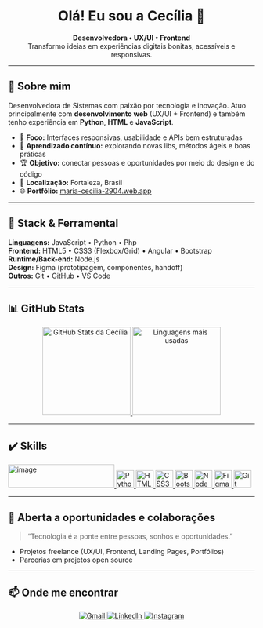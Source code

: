 <h1 align="center">Olá! Eu sou a Cecília 🤍</h1>

<p align="center">
  <strong>Desenvolvedora • UX/UI • Frontend</strong><br/>
  Transformo ideias em experiências digitais bonitas, acessíveis e responsivas.
</p>

---

## 🚀 Sobre mim

Desenvolvedora de Sistemas com paixão por tecnologia e inovação. Atuo principalmente com **desenvolvimento web** (UX/UI + Frontend) e também tenho experiência em **Python**, **HTML** e **JavaScript**.

- 🎯 **Foco:** Interfaces responsivas, usabilidade e APIs bem estruturadas  
- 🌱 **Aprendizado contínuo:** explorando novas libs, métodos ágeis e boas práticas  
- 🏆 **Objetivo:** conectar pessoas e oportunidades por meio do design e do código  
- 📍 **Localização:** Fortaleza, Brasil  
- 🌐 **Portfólio:** <a href="https://maria-cecilia-2904.web.app" target="_blank">maria-cecilia-2904.web.app</a>

---

## 🧰 Stack & Ferramental

**Linguagens:** JavaScript • Python • Php  
**Frontend:** HTML5 • CSS3 (Flexbox/Grid) • Angular • Bootstrap  
**Runtime/Back-end:** Node.js  
**Design:** Figma (prototipagem, componentes, handoff)  
**Outros:** Git • GitHub • VS Code

---

## 📊 GitHub Stats

<div align="center">
  <a href="https://github.com/cecilia2904">
    <img height="180em" src="https://github-readme-stats.vercel.app/api?username=cecilia2904&show_icons=true&theme=tokyonight&include_all_commits=true&count_private=true" alt="GitHub Stats da Cecília"/>
    <img height="180em" src="https://github-readme-stats.vercel.app/api/top-langs/?username=cecilia2904&layout=compact&langs_count=8&theme=tokyonight" alt="Linguagens mais usadas"/>
  </a>
</div>

---

## ✔️ Skills

<p align="left">
  
  <a href="https://developer.mozilla.org/en-US/docs/Web/JavaScript" target="_blank" rel="noreferrer">
    <img width="217" height="48" alt="image" src="https://github.com/user-attachments/assets/c01c1b40-9362-4c71-a496-5f5fe6894c81" />
  </a>



  
  
  <a href="https://www.python.org/" target="_blank" rel="noreferrer">
    <img src="https://raw.githubusercontent.com/danielcranney/readme-generator/main/public/icons/skills/python-colored.svg" width="36" height="36" alt="Python"/>
  </a>
  
  
  <a href="https://developer.mozilla.org/en-US/docs/Glossary/HTML5" target="_blank" rel="noreferrer">
    <img src="https://raw.githubusercontent.com/danielcranney/readme-generator/main/public/icons/skills/html5-colored.svg" width="36" height="36" alt="HTML5"/>
  </a>
  
  
  <a href="https://www.w3.org/TR/CSS/#css" target="_blank" rel="noreferrer">
    <img src="https://raw.githubusercontent.com/danielcranney/readme-generator/main/public/icons/skills/css3-colored.svg" width="36" height="36" alt="CSS3"/>
  </a>

  
  <a href="https://getbootstrap.com/" target="_blank" rel="noreferrer">
    <img src="https://raw.githubusercontent.com/danielcranney/readme-generator/main/public/icons/skills/bootstrap-colored.svg" width="36" height="36" alt="Bootstrap"/>
  </a>
  
  
  <a href="https://nodejs.org/en/" target="_blank" rel="noreferrer">
    <img src="https://raw.githubusercontent.com/danielcranney/readme-generator/main/public/icons/skills/nodejs-colored.svg" width="36" height="36" alt="NodeJS"/>
  </a>
  
  
  
  <a href="https://www.figma.com/" target="_blank" rel="noreferrer">
    <img src="https://raw.githubusercontent.com/danielcranney/readme-generator/main/public/icons/skills/figma-colored.svg" width="36" height="36" alt="Figma"/>
  </a>
  
  
  <a href="https://git-scm.com/" target="_blank" rel="noreferrer">
    <img src="https://raw.githubusercontent.com/danielcranney/readme-generator/main/public/icons/skills/git-colored.svg" width="36" height="36" alt="Git"/>
  </a>
  
</p>

---

## 💼 Aberta a oportunidades e colaborações

> “Tecnologia é a ponte entre pessoas, sonhos e oportunidades.”

- Projetos freelance (UX/UI, Frontend, Landing Pages, Portfólios)
- Parcerias em projetos open source

---

## 📫 Onde me encontrar

<div align="center">
  <a href="mailto:mariaceciliaff821129@gmail.com" target="_blank">
    <img src="https://img.shields.io/badge/-Gmail-%23333?style=for-the-badge&logo=gmail&logoColor=white" alt="Gmail"/>
  </a>
  <a href="https://www.linkedin.com/in/maria-cecilia-freitas-fonteles" target="_blank">
    <img src="https://img.shields.io/badge/linkedin-%230077B5.svg?&style=for-the-badge&logo=linkedin&logoColor=white" alt="LinkedIn"/>
  </a>
  <a href="https://instagram.com/_cecilia2904?igshid=MDM4ZDc5MmU=" target="_blank">
    <img src="https://img.shields.io/badge/-Instagram-%23E4405F?style=for-the-badge&logo=instagram&logoColor=white" alt="Instagram"/>
  </a>
</div>
